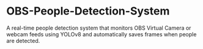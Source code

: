 # OBS-People-Detection-System
A real-time people detection system that monitors OBS Virtual Camera or webcam feeds using YOLOv8 and automatically saves frames when people are detected.

